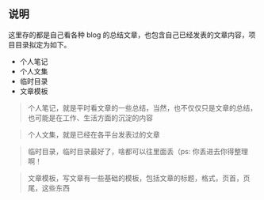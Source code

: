 ## 说明

这里存的都是自己看各种 blog 的总结文章，也包含自己已经发表的文章内容，项目目录拟定为如下。

- 个人笔记
- 个人文集
- 临时目录
- 文章模板

> 个人笔记，就是平时看文章的一些总结，当然，也不仅仅只是文章的总结，也可能是在工作、生活方面的沉淀的内容

> 个人文集，就是已经在各平台发表过的文章

> 临时目录，临时目录最好了，啥都可以往里面丢（ps: 你丢进去你得整理啊！

> 文章模板，写文章有一些基础的模板，包括文章的标题，格式，页首，页尾，这些东西
